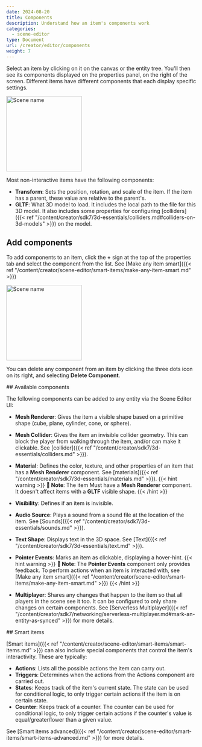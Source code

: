 ```yaml
---
date: 2024-08-20
title: Components
description: Understand how an item's components work
categories:
  - scene-editor
type: Document
url: /creator/editor/components
weight: 7
---
```


Select an item by clicking on it on the canvas or the entity tree. You'll then see its components displayed on the properties panel, on the right of the screen. Different items have different components that each display specific settings.

<img src="/images/editor/components-in-editor.png" alt="Scene name" width="200"/>

Most non-interactive items have the following components:

- **Transform**: Sets the position, rotation, and scale of the item. If the item has a parent, these value are relative to the parent's.
- **GLTF**: What 3D model to load. It includes the local path to the file for this 3D model. It also includes some properties for configuring [colliders]({{< ref "/content/creator/sdk7/3d-essentials/colliders.md#colliders-on-3d-models" >}}) on the model.

## Add components

To add components to an item, click the **+** sign at the top of the properties tab and select the component from the list. See [Make any item smart]({{< ref "/content/creator/scene-editor/smart-items/make-any-item-smart.md" >}})

<img src="/images/editor/add-component.png" alt="Scene name" width="200"/>

You can delete any component from an item by clicking the three dots icon on its right, and selecting **Delete Component**.

## Available components

The following components can be added to any entity via the Scene Editor UI:

- **Mesh Renderer**: Gives the item a visible shape based on a primitive shape (cube, plane, cylinder, cone, or sphere).
- **Mesh Collider**: Gives the item an invisible collider geometry. This can block the player from walking through the item, and/or can make it clickable. See [collider]({{< ref "/content/creator/sdk7/3d-essentials/colliders.md" >}}).
- **Material**: Defines the color, texture, and other properties of an item that has a **Mesh Renderer** component. See [materials]({{< ref "/content/creator/sdk7/3d-essentials/materials.md" >}}).
  {{< hint warning >}}
  **📔 Note**: The item Must have a **Mesh Renderer** component. It doesn't affect items with a **GLTF** visible shape.
  {{< /hint >}}

- **Visibility**: Defines if an item is invisible.

- **Audio Source**: Plays a sound from a sound file at the location of the item. See [Sounds]({{< ref "/content/creator/sdk7/3d-essentials/sounds.md" >}}).
- **Text Shape**: Displays text in the 3D space. See [Text]({{< ref "/content/creator/sdk7/3d-essentials/text.md" >}}).
- **Pointer Events**: Marks an item as clickable, displaying a hover-hint.
  {{< hint warning >}}
  **📔 Note**: The **Pointer Events** component only provides feedback. To perform actions when an item is interacted with, see [Make any item smart]({{< ref "/content/creator/scene-editor/smart-items/make-any-item-smart.md" >}})
  {{< /hint >}}

- **Multiplayer**: Shares any changes that happen to the item so that all players in the scene see it too. It can be configured to only share changes on certain components. See [Serverless Multiplayer]({{< ref "/content/creator/sdk7/networking/serverless-multiplayer.md#mark-an-entity-as-synced" >}}) for more details.

## Smart items

[Smart items]({{< ref "/content/creator/scene-editor/smart-items/smart-items.md" >}}) can also include special components that control the item's interactivity. These are typically:

- **Actions**: Lists all the possible actions the item can carry out.
- **Triggers**: Determines when the actions from the Actions component are carried out.
- **States**: Keeps track of the item's current state. The state can be used for conditional logic, to only trigger certain actions if the item is on certain state.
- **Counter**: Keeps track of a counter. The counter can be used for conditional logic, to only trigger certain actions if the counter's value is equal/greater/lower than a given value.

See [Smart items advanced]({{< ref "/content/creator/scene-editor/smart-items/smart-items-advanced.md" >}}) for more details.

<!-- TODO:

## About components

All the attributes of an item are determined by its components. They define what an item is, where it is, how it sounds, how it behaves.

In the Scene Editor, you configure the initial state of the scene. Any visible change in your scene will imply a change in a component. As the player performs actions or as the scene's systems (link) carry out their updates, the initial values you set on the components will change.

For example, a moving platform may have an initial position of X, but if you were to read its Transform after a second of starting the scene, it will have different values.

Link to doc on components

You can also define custom components via code, but those currently can't be added via the Scene Editor UI

light theory and link to architecture docs
custom components not available
they define the initial state, systems or player's actions can then change their values
 -->
